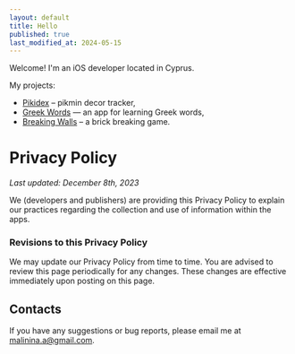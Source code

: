 ```yaml
---
layout: default
title: Hello
published: true
last_modified_at: 2024-05-15
---
```


Welcome! I'm an iOS developer located in Cyprus. 

My projects:
- [Pikidex](/pikidex/) – pikmin decor tracker,
- [Greek Words](/greek-words-app/) — an app for learning Greek words,
- [Breaking Walls](/breaking-walls/) – a brick breaking game.

# Privacy Policy
_Last updated: December 8th, 2023_

We (developers and publishers)
are providing this Privacy Policy
to explain our practices regarding the collection and use of information within the apps.

### Revisions to this Privacy Policy

We may update our Privacy Policy from time to time. 
You are advised to review this page periodically for any changes.
These changes are effective immediately upon posting on this page.

## Contacts

If you have any suggestions or bug reports, please email me at malinina.a@gmail.com.
